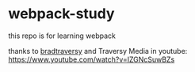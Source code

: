 # webpack-study

this repo is for learning webpack <br>

thanks to [bradtraversy](https://github.com/bradtraversy) and Traversy Media in youtube: https://www.youtube.com/watch?v=IZGNcSuwBZs
